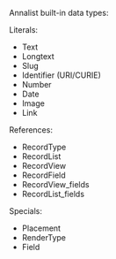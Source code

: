 Annalist built-in data types:

Literals:

- Text
- Longtext
- Slug
- Identifier (URI/CURIE)
- Number
- Date
- Image
- Link

References:

- RecordType
- RecordList
- RecordView
- RecordField
- RecordView_fields
- RecordList_fields

Specials:

- Placement
- RenderType
- Field

